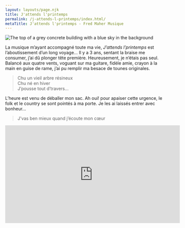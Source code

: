 ```yaml
---
layout: layouts/page.njk
title: J'attends l'printemps
permalink: /j-attends-l-printemps/index.html/
metaTitle: J'attends l'printemps - Fred Maher Musique
---
```

![The top of a grey concrete building with a blue sky in the background](https://res.cloudinary.com/wikilouis/image/upload/v1581958264/fredmaher.jpg "Brutalism at its finest. Photo by Artificial Photography on Unsplash.")

La musique m’ayant accompagné toute ma vie, *J’attends l’printemps* est l’aboutissement
d’un long voyage...
Il y a 3 ans, sentant la braise me consumer, j’ai dû plonger tête première. Heureusement, je
n’étais pas seul. Balancé aux quatre vents, voguant sur ma guitare, fidèle amie, crayon à la
main en guise de rame, j’ai pu remplir ma besace de tounes originales.

 
> Chu un vieil arbre résineux\
Chu né en hiver\
J’pousse tout d’travers...

L’heure est venu de déballer mon sac.
Ah oui! pour apaiser cette urgence, le folk et le country se sont pointés à ma porte.
Je les ai laissés entrer avec bonheur...

> J’vas ben mieux quand j’écoute mon cœur
<iframe width="560" height="315" src="https://www.youtube.com/embed/RefQJCchzOo" frameborder="0" allow="accelerometer; autoplay; encrypted-media; gyroscope; picture-in-picture" allowfullscreen></iframe>
